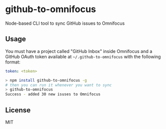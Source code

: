 # github-to-omnifocus

Node-based CLI tool to sync GitHub issues to Omnifocus

## Usage

You must have a project called "GitHub Inbox" inside Omnifocus and a GitHub OAuth token available at `~/.github-to-omnifocus` with the following format:

```yaml
token: <token>
```

```sh
> npm install github-to-omnifocus -g
# then you can run it whenever you want to sync
> github-to-omnifocus
Success - added 30 new isuses to Omnifocus
```

## License

MIT
